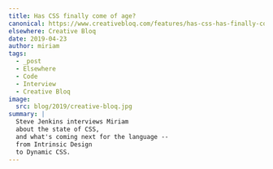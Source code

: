 ```yaml
---
title: Has CSS finally come of age?
canonical: https://www.creativebloq.com/features/has-css-has-finally-come-of-age
elsewhere: Creative Bloq
date: 2019-04-23
author: miriam
tags:
  - _post
  - Elsewhere
  - Code
  - Interview
  - Creative Bloq
image:
  src: blog/2019/creative-bloq.jpg
summary: |
  Steve Jenkins interviews Miriam
  about the state of CSS,
  and what's coming next for the language --
  from Intrinsic Design
  to Dynamic CSS.
---
```

